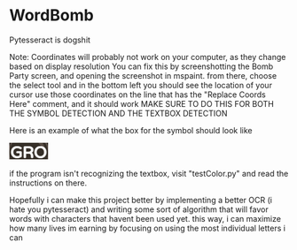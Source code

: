 # WordBomb
Pytesseract is dogshit

Note: Coordinates will probably not work on your computer, as they change based on display resolution
  You can fix this by screenshotting the Bomb Party screen, and opening the screenshot in mspaint.
  from there, choose the select tool and in the bottom left you should see the location of your cursor
  use those coordinates on the line that has the "Replace Coords Here" comment, and it should work
  <bold>MAKE SURE TO DO THIS FOR BOTH THE SYMBOL DETECTION AND THE TEXTBOX DETECTION</bold>
  
  
  Here is an example of what the box for the symbol should look like
  
  ![An example of the proper symbol screenshot](images/readme_symbol.png)

if the program isn't recognizing the textbox, visit "testColor.py" and read the instructions on there.


Hopefully i can make this project better by implementing a better OCR (i hate you pytesseract) and writing some sort of algorithm that will favor words with characters that havent been used yet. 
this way, i can maximize how many lives im earning by focusing on using the most individual letters i can

